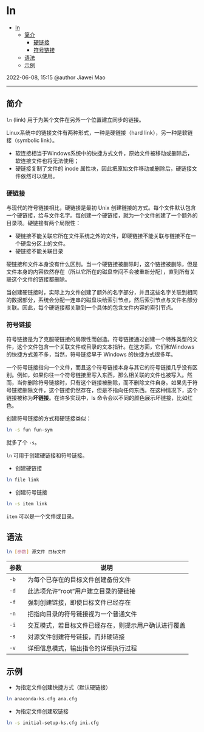 # ln

- [ln](#ln)
  - [简介](#简介)
    - [硬链接](#硬链接)
    - [符号链接](#符号链接)
  - [语法](#语法)
  - [示例](#示例)

2022-06-08, 15:15
@author Jiawei Mao
*****

## 简介

`ln` (link) 用于为某个文件在另外一个位置建立同步的链接。

Linux系统中的链接文件有两种形式，一种是硬链接（hard link），另一种是软链接（symbolic link）。

- 软连接相当于Windows系统中的快捷方式文件，原始文件被移动或删除后，软连接文件也将无法使用；
- 硬链接复制了文件的 inode 属性块，因此把原始文件移动或删除后，硬链接文件依然可以使用。

### 硬链接

与现代的符号链接相比，硬链接是最初 Unix 创建链接的方式。每个文件默认包含一个硬链接，给与文件名字。每创建一个硬链接，就为一个文件创建了一个额外的目录项。硬链接有两个局限性：

- 硬链接不能关联它所在文件系统之外的文件，即硬链接不能关联与链接不在一个硬盘分区上的文件。
- 硬链接不能关联目录

硬链接和文件本身没有什么区别。当一个硬链接被删除时，这个链接被删除，但是文件本身的内容依然存在（所以它所在的磁盘空间不会被重新分配），直到所有关联这个文件的链接都删除。

当创建硬链接时，实际上为文件创建了额外的名字部分，并且这些名字关联到相同的数据部分，系统会分配一连串的磁盘块给索引节点，然后索引节点与文件名部分关联。因此，每个硬链接都关联到一个具体的包含文件内容的索引节点。

### 符号链接

符号链接是为了克服硬链接的局限性而创造。符号链接通过创建一个特殊类型的文件，这个文件包含一个关联文件或目录的文本指针。在这方面，它们和Windows的快捷方式差不多，当然，符号链接早于 Windows 的快捷方式很多年。

一个符号链接指向一个文件，而且这个符号链接本身与其它的符号链接几乎没有区别。例如，如果你往一个符号链接里写入东西，那么相关联的文件也被写入。然而，当你删除符号链接时，只有这个链接被删除，而不删除文件自身。如果先于符号链接删除文件，这个链接仍然存在，但是不指向任何东西。在这种情况下，这个链接被称为**坏链接**。在许多实现中，ls 命令会以不同的颜色展示坏链接，比如红色。

创建符号链接的方式和硬链接类似：

```bash
ln -s fun fun-sym
```

就多了个 `-s`。

`ln` 可用于创建硬链接和符号链接。

- 创建硬链接

```bash
ln file link
```

- 创建符号链接

```bash
ln -s item link
```

`item` 可以是一个文件或目录。

## 语法

```sh
ln [参数] 源文件 目标文件
```

|参数|说明|
|---|---|
|`-b`|为每个已存在的目标文件创建备份文件|
|`-d`|此选项允许“root”用户建立目录的硬链接|
|`-f`|强制创建链接，即使目标文件已经存在|
|`-n`|把指向目录的符号链接视为一个普通文件|
|`-i`|交互模式，若目标文件已经存在，则提示用户确认进行覆盖|
|`-s`|对源文件创建符号链接，而非硬链接|
|`-v`|详细信息模式，输出指令的详细执行过程|

## 示例

- 为指定文件创建快捷方式（默认硬链接）

```sh
ln anaconda-ks.cfg ana.cfg
```

- 为指定文件创建软链接

```sh
ln -s initial-setup-ks.cfg ini.cfg
```
